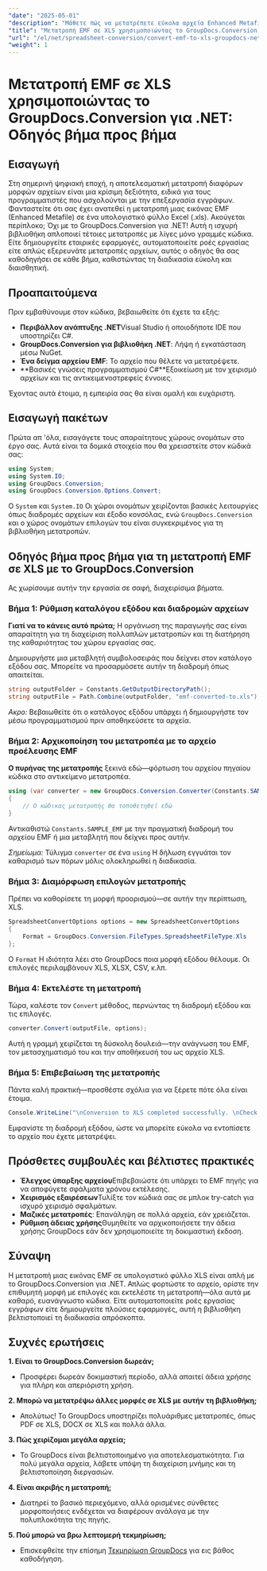 ```yaml
---
"date": "2025-05-01"
"description": "Μάθετε πώς να μετατρέπετε εύκολα αρχεία Enhanced Metafile (EMF) σε μορφή Excel (.xls) χρησιμοποιώντας το GroupDocs.Conversion για .NET. Ακολουθήστε αυτόν τον ολοκληρωμένο οδηγό με παραδείγματα κώδικα και βέλτιστες πρακτικές."
"title": "Μετατροπή EMF σε XLS χρησιμοποιώντας το GroupDocs.Conversion για .NET! Οδηγός βήμα προς βήμα"
"url": "/el/net/spreadsheet-conversion/convert-emf-to-xls-groupdocs-net-guide/"
"weight": 1
---
```


# Μετατροπή EMF σε XLS χρησιμοποιώντας το GroupDocs.Conversion για .NET: Οδηγός βήμα προς βήμα

## Εισαγωγή

Στη σημερινή ψηφιακή εποχή, η αποτελεσματική μετατροπή διαφόρων μορφών αρχείων είναι μια κρίσιμη δεξιότητα, ειδικά για τους προγραμματιστές που ασχολούνται με την επεξεργασία εγγράφων. Φανταστείτε ότι σας έχει ανατεθεί η μετατροπή μιας εικόνας EMF (Enhanced Metafile) σε ένα υπολογιστικό φύλλο Excel (.xls). Ακούγεται περίπλοκο; Όχι με το GroupDocs.Conversion για .NET! Αυτή η ισχυρή βιβλιοθήκη απλοποιεί τέτοιες μετατροπές με λίγες μόνο γραμμές κώδικα. Είτε δημιουργείτε εταιρικές εφαρμογές, αυτοματοποιείτε ροές εργασίας είτε απλώς εξερευνάτε μετατροπές αρχείων, αυτός ο οδηγός θα σας καθοδηγήσει σε κάθε βήμα, καθιστώντας τη διαδικασία εύκολη και διαισθητική.

## Προαπαιτούμενα

Πριν εμβαθύνουμε στον κώδικα, βεβαιωθείτε ότι έχετε τα εξής:

- **Περιβάλλον ανάπτυξης .NET**Visual Studio ή οποιοδήποτε IDE που υποστηρίζει C#.
- **GroupDocs.Conversion για βιβλιοθήκη .NET**: Λήψη ή εγκατάσταση μέσω NuGet.
- **Ένα δείγμα αρχείου EMF**: Το αρχείο που θέλετε να μετατρέψετε.
- **Βασικές γνώσεις προγραμματισμού C#**Εξοικείωση με τον χειρισμό αρχείων και τις αντικειμενοστρεφείς έννοιες.

Έχοντας αυτά έτοιμα, η εμπειρία σας θα είναι ομαλή και ευχάριστη.

## Εισαγωγή πακέτων

Πρώτα απ 'όλα, εισαγάγετε τους απαραίτητους χώρους ονομάτων στο έργο σας. Αυτά είναι τα δομικά στοιχεία που θα χρειαστείτε στον κώδικά σας:

```csharp
using System;
using System.IO;
using GroupDocs.Conversion;
using GroupDocs.Conversion.Options.Convert;
```

Ο `System` και `System.IO` Οι χώροι ονομάτων χειρίζονται βασικές λειτουργίες όπως διαδρομές αρχείων και έξοδο κονσόλας, ενώ `GroupDocs.Conversion` και ο χώρος ονομάτων επιλογών του είναι συγκεκριμένος για τη βιβλιοθήκη μετατροπών.


## Οδηγός βήμα προς βήμα για τη μετατροπή EMF σε XLS με το GroupDocs.Conversion

Ας χωρίσουμε αυτήν την εργασία σε σαφή, διαχειρίσιμα βήματα.

### Βήμα 1: Ρύθμιση καταλόγου εξόδου και διαδρομών αρχείων

**Γιατί να το κάνεις αυτό πρώτα;** Η οργάνωση της παραγωγής σας είναι απαραίτητη για τη διαχείριση πολλαπλών μετατροπών και τη διατήρηση της καθαριότητας του χώρου εργασίας σας.

Δημιουργήστε μια μεταβλητή συμβολοσειράς που δείχνει στον κατάλογο εξόδου σας. Μπορείτε να προσαρμόσετε αυτήν τη διαδρομή όπως απαιτείται.

```csharp
string outputFolder = Constants.GetOutputDirectoryPath();
string outputFile = Path.Combine(outputFolder, "emf-converted-to.xls");
```

*Ακρο:* Βεβαιωθείτε ότι ο κατάλογος εξόδου υπάρχει ή δημιουργήστε τον μέσω προγραμματισμού πριν αποθηκεύσετε τα αρχεία.


### Βήμα 2: Αρχικοποίηση του μετατροπέα με το αρχείο προέλευσης EMF

**Ο πυρήνας της μετατροπής** ξεκινά εδώ—φόρτωση του αρχείου πηγαίου κώδικα στο αντικείμενο μετατροπέα.

```csharp
using (var converter = new GroupDocs.Conversion.Converter(Constants.SAMPLE_EMF))
{
    // Ο κώδικας μετατροπής θα τοποθετηθεί εδώ
}
```

Αντικαθιστώ `Constants.SAMPLE_EMF` με την πραγματική διαδρομή του αρχείου EMF ή μια μεταβλητή που δείχνει προς αυτήν.

*Σημείωμα:* Τύλιγμα `converter` σε ένα `using` Η δήλωση εγγυάται τον καθαρισμό των πόρων μόλις ολοκληρωθεί η διαδικασία.


### Βήμα 3: Διαμόρφωση επιλογών μετατροπής

Πρέπει να καθορίσετε τη μορφή προορισμού—σε αυτήν την περίπτωση, XLS.

```csharp
SpreadsheetConvertOptions options = new SpreadsheetConvertOptions
{
    Format = GroupDocs.Conversion.FileTypes.SpreadsheetFileType.Xls
};
```

Ο `Format` Η ιδιότητα λέει στο GroupDocs ποια μορφή εξόδου θέλουμε. Οι επιλογές περιλαμβάνουν XLS, XLSX, CSV, κ.λπ.


### Βήμα 4: Εκτελέστε τη μετατροπή

Τώρα, καλέστε τον `Convert` μέθοδος, περνώντας τη διαδρομή εξόδου και τις επιλογές.

```csharp
converter.Convert(outputFile, options);
```

Αυτή η γραμμή χειρίζεται τη δύσκολη δουλειά—την ανάγνωση του EMF, τον μετασχηματισμό του και την αποθήκευσή του ως αρχείο XLS.


### Βήμα 5: Επιβεβαίωση της μετατροπής

Πάντα καλή πρακτική—προσθέστε σχόλια για να ξέρετε πότε όλα είναι έτοιμα.

```csharp
Console.WriteLine("\nConversion to XLS completed successfully. \nCheck output in {0}", outputFolder);
```

Εμφανίστε τη διαδρομή εξόδου, ώστε να μπορείτε εύκολα να εντοπίσετε το αρχείο που έχετε μετατρέψει.


## Πρόσθετες συμβουλές και βέλτιστες πρακτικές

- **Έλεγχος ύπαρξης αρχείου**Επιβεβαιώστε ότι υπάρχει το EMF πηγής για να αποφύγετε σφάλματα χρόνου εκτέλεσης.
- **Χειρισμός εξαιρέσεων**Τυλίξτε τον κώδικά σας σε μπλοκ try-catch για ισχυρό χειρισμό σφαλμάτων.
- **Μαζικές μετατροπές**: Επανάληψη σε πολλά αρχεία, εάν χρειάζεται.
- **Ρύθμιση άδειας χρήσης**Θυμηθείτε να αρχικοποιήσετε την άδεια χρήσης GroupDocs εάν δεν χρησιμοποιείτε τη δοκιμαστική έκδοση.


## Σύναψη

Η μετατροπή μιας εικόνας EMF σε υπολογιστικό φύλλο XLS είναι απλή με το GroupDocs.Conversion για .NET. Απλώς φορτώστε το αρχείο, ορίστε την επιθυμητή μορφή με επιλογές και εκτελέστε τη μετατροπή—όλα αυτά με καθαρό, ευανάγνωστο κώδικα. Είτε αυτοματοποιείτε ροές εργασίας εγγράφων είτε δημιουργείτε πλούσιες εφαρμογές, αυτή η βιβλιοθήκη βελτιστοποιεί τη διαδικασία απρόσκοπτα.


## Συχνές ερωτήσεις

**1. Είναι το GroupDocs.Conversion δωρεάν;**  

- Προσφέρει δωρεάν δοκιμαστική περίοδο, αλλά απαιτεί άδεια χρήσης για πλήρη και απεριόριστη χρήση.

**2. Μπορώ να μετατρέψω άλλες μορφές σε XLS με αυτήν τη βιβλιοθήκη;**  

- Απολύτως! Το GroupDocs υποστηρίζει πολυάριθμες μετατροπές, όπως PDF σε XLS, DOCX σε XLS και πολλά άλλα.

**3. Πώς χειρίζομαι μεγάλα αρχεία;**  

- Το GroupDocs είναι βελτιστοποιημένο για αποτελεσματικότητα. Για πολύ μεγάλα αρχεία, λάβετε υπόψη τη διαχείριση μνήμης και τη βελτιστοποίηση διεργασιών.

**4. Είναι ακριβής η μετατροπή;**  

- Διατηρεί το βασικό περιεχόμενο, αλλά ορισμένες σύνθετες μορφοποιήσεις ενδέχεται να διαφέρουν ανάλογα με την πολυπλοκότητα της πηγής.

**5. Πού μπορώ να βρω λεπτομερή τεκμηρίωση;**  

- Επισκεφθείτε την επίσημη [Τεκμηρίωση GroupDocs](https://docs.groupdocs.com/conversion/net/) για εις βάθος καθοδήγηση.